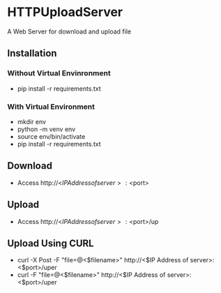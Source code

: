 # HTTPUploadServer
A Web Server for download and upload file

## Installation
### Without Virtual Envinronment
- pip install -r requirements.txt

### With Virtual Environment
- mkdir env
- python -m venv env
- source env/bin/activate
- pip install -r requirements.txt

## Download
- Access http://<$IP Address of server>:<$port>

## Upload
- Access http://<$IP Address of server>:<$port>/up

## Upload Using CURL
- curl -X Post -F "file=@<$filename>" http://<$IP Address of server>:<$port>/uper
- curl -F "file=@<$filename>" http://<$IP Address of server>:<$port>/uper
